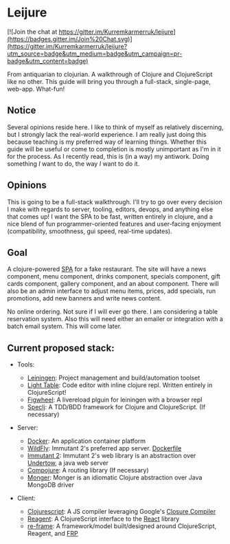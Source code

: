 # Leijure

[![Join the chat at https://gitter.im/Kurremkarmerruk/leijure](https://badges.gitter.im/Join%20Chat.svg)](https://gitter.im/Kurremkarmerruk/leijure?utm_source=badge&utm_medium=badge&utm_campaign=pr-badge&utm_content=badge)

From antiquarian to clojurian. A walkthrough of Clojure and ClojureScript like no other.  This guide will bring you through a full-stack, single-page, web-app. What-fun!

## Notice

Several opinions reside here.  I like to think of myself as relatively discerning, but I strongly lack the real-world experience. I am really just doing this because teaching is my preferred way of learning things.  Whether this guide will be useful or come to completion is mostly unimportant as I'm in it for the process.  As I recently read, this is (in a way) my antiwork.  Doing something *I* want to do, the way *I* want to do it.

## Opinions

This is going to be a full-stack walkthrough.  I'll try to go over every decision I make with regards to server, tooling, editors, devops, and anything else that comes up!   I want the SPA to be fast, written entirely in clojure, and a nice blend of fun programmer-oriented features and user-facing enjoyment (compatibility, smoothness, gui speed, real-time updates).

## Goal

A clojure-powered [SPA](http://en.wikipedia.org/wiki/Single-page_application) for a fake restaurant.  The site will have a  news component, menu component, drinks component, specials component, gift cards component, gallery component, and an about component.  There will also be an admin interface to adjust menu items, prices, add specials, run promotions, add new banners and write news content.

No online ordering.  Not sure if I will ever go there.  I am considering a table reservation system.  Also this will need either an emailer or integration with a batch email system.   This will come later.

## Current proposed stack:

- Tools:
  - [Leiningen](leiningen.org): Project management and build/automation toolset
  - [Light Table](http://lighttable.com/): Code editor with inline clojure repl.  Written entirely in ClojureScript!
  - [Figwheel](github.com/bhauman/lein-figwheel): A livereload plguin for leiningen with a browser repl
  - [Speclj](github.com/slagyr/speclj): A TDD/BDD framework for Clojure and ClojureScript. (If necessary)

- Server:
  - [Docker](docker.com): An application container platform
  - [WildFly](wildfly.org): Immutant 2's preferred app server. [Dockerfile](github.com/jboss-dockerfiles/wildfly)
  - [Immutant 2](immutant.org): Immutant 2's web library is an abstraction over [Undertow](undertow.io), a java web server
  - [Compojure](github.com/weavejester/compojure): A routing library (If necessary)
  - [Monger](clojuremongodb.info): Monger is an idiomatic Clojure abstraction over Java MongoDB driver

- Client:
  - [Clojurescript](github.com/clojure/clojurescript): A JS compiler leveraging Google's [Closure Compiler](developers.google.com/closure/compiler/)
  - [Reagent](reagent-project.github.io/): A ClojureScript interface to the [React](facebook.github.io/react/) library
  - [re-frame](github.com/Day8/re-frame): A framework/model built/designed around ClojureScript, Reagent, and   [FRP](https://gist.github.com/staltz/868e7e9bc2a7b8c1f754)
